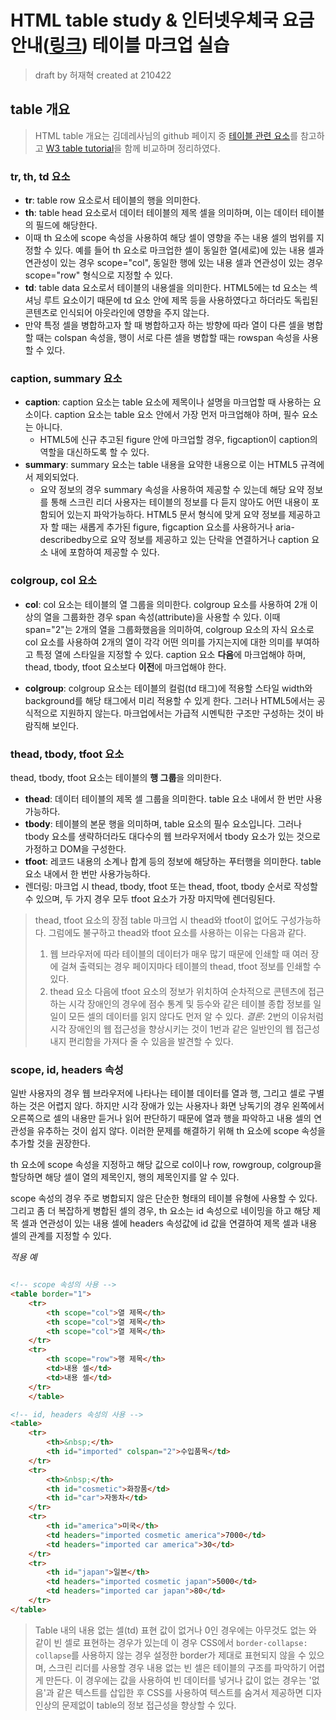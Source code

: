 # HTML table study & 인터넷우체국 요금안내([링크](https://parcel.epost.go.kr/parcel/use_guide/charge_1.jsp)) 테이블 마크업 실습

> draft by 허재혁
> created at 210422

## table 개요

> HTML table 개요는 김데레사님의 github 페이지 중 [테이블 관련 요소](https://seulbinim.github.io/WSA/table.html#caption-%EC%9A%94%EC%86%8C)를 참고하고 [W3 table tutorial](https://www.w3.org/WAI/tutorials/tables/)을 함께 비교하며 정리하였다.

### tr, th, td 요소

- **tr**: table row 요소로서 테이블의 행을 의미한다.
- **th**: table head 요소로서 데이터 테이블의 제목 셀을 의미하며, 이는 데이터 테이블의 필드에 해당한다.
- 이때 th 요소에 scope 속성을 사용하여 해당 셀이 영향을 주는 내용 셀의 범위를 지정할 수 있다. 예를 들어 th 요소로 마크업한 셀이 동일한 열(세로)에 있는 내용 셀과 연관성이 있는 경우 scope="col", 동일한 행에 있는 내용 셀과 연관성이 있는 경우 scope="row" 형식으로 지정할 수 있다.
- **td**: table data 요소로서 테이블의 내용셀을 의미한다. HTML5에는 td 요소는 섹셔닝 루트 요소이기 때문에 td 요소 안에 제목 등을 사용하였다고 하더라도 독립된 콘텐츠로 인식되어 아웃라인에 영향을 주지 않는다.
- 만약 특정 셀을 병합하고자 할 때 병합하고자 하는 방향에 따라 열이 다른 셀을 병합할 때는 colspan 속성을, 행이 서로 다른 셀을 병합할 때는 rowspan 속성을 사용할 수 있다.

### caption, summary 요소

- **caption**: caption 요소는 table 요소에 제목이나 설명을 마크업할 때 사용하는 요소이다. caption 요소는 table 요소 안에서 가장 먼저 마크업해야 하며, 필수 요소는 아니다.
  - HTML5에 신규 추고된 figure 안에 마크업할 경우, figcaption이 caption의 역할을 대신하도록 할 수 있다.
- **summary**: summary 요소는 table 내용을 요약한 내용으로 이는 HTML5 규격에서 제외되었다.
  - 요약 정보의 경우 summary 속성을 사용하여 제공할 수 있는데 해당 요약 정보를 통해 스크린 리더 사용자는 테이블의 정보를 다 듣지 않아도 어떤 내용이 포함되어 있는지 파악가능하다. HTML5 문서 형식에 맞게 요약 정보를 제공하고자 할 때는 새롭게 추가된 figure, figcaption 요소를 사용하거나 aria-describedby으로 요약 정보를 제공하고 있는 단락을 연결하거나 caption 요소 내에 포함하여 제공할 수 있다.

### colgroup, col 요소

- **col**: col 요소는 테이블의 열 그룹을 의미한다. colgroup 요소를 사용하여 2개 이상의 열을 그룹화한 경우 span 속성(attribute)을 사용할 수 있다. 이때 span="2"는 2개의 열을 그룹화했음을 의미하여, colgroup 요소의 자식 요소로 col 요소를 사용하여 2개의 열이 각각 어떤 의미를 가지는지에 대한 의미를 부여하고 특정 열에 스타일을 지정할 수 있다. caption 요소 **다음**에 마크업해야 하며, thead, tbody, tfoot 요소보다 **이전**에 마크업해야 한다.

- **colgroup**: colgroup 요소는 테이블의 컬럼(td 태그)에 적용할 스타일 width와 background를 해당 태그에서 미리 적용할 수 있게 한다. 그러나 HTML5에서는 공식적으로 지원하지 않는다. 마크업에서는 가급적 시멘틱한 구조만 구성하는 것이 바람직해 보인다.

### thead, tbody, tfoot 요소

thead, tbody, tfoot 요소는 테이블의 **행 그룹**을 의미한다.

- **thead**: 데이터 테이블의 제목 셀 그룹을 의미한다. table 요소 내에서 한 번만 사용가능하다.
- **tbody**: 테이블의 본문 행을 의미하며, table 요소의 필수 요소입니다. 그러나 tbody 요소를 생략하더라도 대다수의 웹 브라우저에서 tbody 요소가 있는 것으로 가정하고 DOM을 구성한다.
- **tfoot**: 레코드 내용의 소계나 합계 등의 정보에 해당하는 푸터행을 의미한다. table 요소 내에서 한 번만 사용가능하다.
- 렌더링: 마크업 시 thead, tbody, tfoot 또는 thead, tfoot, tbody 순서로 작성할 수 있으며, 두 가지 경우 모두 tfoot 요소가 가장 마지막에 렌더링된다.

> thead, tfoot 요소의 장점
> table 마크업 시 thead와 tfoot이 없어도 구성가능하다. 그럼에도 불구하고 thead와 tfoot 요소를 사용하는 이유는 다음과 같다.
>
> 1. 웹 브라우저에 따라 테이블의 데이터가 매우 많기 때문에 인쇄할 때 여러 장에 걸쳐 출력되는 경우 페이지마다 테이블의 thead, tfoot 정보를 인쇄할 수 있다.
> 1. thead 요소 다음에 tfoot 요소의 정보가 위치하여 순차적으로 콘텐츠에 접근하는 시각 장애인의 경우에 점수 통계 및 등수와 같은 테이블 종합 정보를 일일이 모든 셀의 데이터를 읽지 않다도 먼저 알 수 있다.
>    _결론_: 2번의 이유처럼 시각 장애인의 웹 접근성을 향상시키는 것이 1번과 같은 일반인의 웹 접근성 내지 편리함을 가져다 줄 수 있음을 발견할 수 있다.

### scope, id, headers 속성

일반 사용자의 경우 웹 브라우저에 나타나는 테이블 데이터를 열과 행, 그리고 셀로 구별하는 것은 어렵지 않다. 하지만 시각 장애가 있는 사용자나 화면 낭독기의 경우 왼쪽에서 오른쪽으로 셀의 내용만 듣거나 읽어 판단하기 때문에 열과 행을 파악하고 내용 셀의 연관성을 유추하는 것이 쉽지 않다. 이러한 문제를 해결하기 위해 th 요소에 scope 속성을 추가할 것을 권장한다.

th 요소에 scope 속성을 지정하고 해당 값으로 col이나 row, rowgroup, colgroup을 할당하면 해당 셀이 열의 제목인지, 행의 제목인지를 알 수 있다.

scope 속성의 경우 주로 병합되지 않은 단순한 형태의 테이블 유형에 사용할 수 있다. 그리고 좀 더 복잡하게 병합된 셀의 경우, th 요소는 id 속성으로 네이밍을 하고 해당 제목 셀과 연관성이 있는 내용 셀에 headers 속성값에 id 값을 연결하여 제목 셀과 내용 셀의 관계를 지정할 수 있다.

_적용 예_

```html

<!-- scope 속성의 사용 -->
<table border="1">
    <tr>
        <th scope="col">열 제목</th>
        <th scope="col">열 제목</th>
        <th scope="col">열 제목</th>
    </tr>
    <tr>
        <th scope="row">행 제목</th>
        <td>내용 셀</td>
        <td>내용 셀</td>
    </tr>
    </table>

<!-- id, headers 속성의 사용 -->
<table>
    <tr>
        <th>&nbsp;</th>
        <th id="imported" colspan="2">수입품목</td>
    </tr>
    <tr>
        <th>&nbsp;</th>
        <th id="cosmetic">화장품</td>
        <th id="car">자동차</td>
    </tr>
    <tr>
        <th id="america">미국</th>
        <td headers="imported cosmetic america">7000</td>
        <td headers="imported car america">30</td>
    </tr>
    <tr>
        <th id="japan">일본</th>
        <td headers="imported cosmetic japan">5000</td>
        <td headers="imported car japan">80</td>
    </tr>
</table>
```

> Table 내의 내용 없는 셀(td) 표현
> 값이 없거나 0인 경우에는 아무것도 없는 <td></td>와 같이 빈 셀로 표현하는 경우가 있는데 이 경우 CSS에서 `border-collapse: collapse`를 사용하지 않는 경우 설정한 border가 제대로 표현되지 않을 수 있으며, 스크린 리더를 사용할 경우 내용 없는 빈 셀은 테이블의 구조를 파악하기 어렵게 만든다. 이 경우에는 값을 사용하여 빈 데이터를 넣거나 값이 없는 경우는 '없음'과 같은 텍스트를 삽입한 후 CSS를 사용하여 텍스트를 숨겨서 제공하면 디자인상의 문제없이 table의 정보 접근성을 향상할 수 있다.
